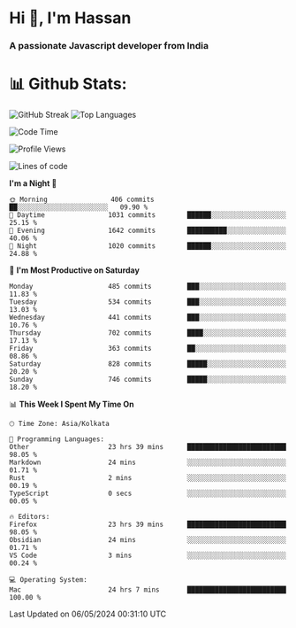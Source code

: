 # Hi 👋, I'm Hassan
### A passionate Javascript developer from India


# 📊 Github Stats:
![GitHub Streak](https://github-readme-streak-stats.herokuapp.com/?user=codeblooded47&theme=dracula&hide_border=false)
![Top Languages](https://github-readme-stats.vercel.app/api/top-langs/?username=codeblooded47&layout=compact&theme=dracula)



<!--START_SECTION:waka-->
![Code Time](http://img.shields.io/badge/Code%20Time-582%20hrs%2050%20mins-blue)

![Profile Views](http://img.shields.io/badge/Profile%20Views-0-blue)

![Lines of code](https://img.shields.io/badge/From%20Hello%20World%20I%27ve%20Written-23.4%20million%20lines%20of%20code-blue)

**I'm a Night 🦉** 

```text
🌞 Morning                406 commits         ██░░░░░░░░░░░░░░░░░░░░░░░   09.90 % 
🌆 Daytime                1031 commits        ██████░░░░░░░░░░░░░░░░░░░   25.15 % 
🌃 Evening                1642 commits        ██████████░░░░░░░░░░░░░░░   40.06 % 
🌙 Night                  1020 commits        ██████░░░░░░░░░░░░░░░░░░░   24.88 % 
```
📅 **I'm Most Productive on Saturday** 

```text
Monday                   485 commits         ███░░░░░░░░░░░░░░░░░░░░░░   11.83 % 
Tuesday                  534 commits         ███░░░░░░░░░░░░░░░░░░░░░░   13.03 % 
Wednesday                441 commits         ███░░░░░░░░░░░░░░░░░░░░░░   10.76 % 
Thursday                 702 commits         ████░░░░░░░░░░░░░░░░░░░░░   17.13 % 
Friday                   363 commits         ██░░░░░░░░░░░░░░░░░░░░░░░   08.86 % 
Saturday                 828 commits         █████░░░░░░░░░░░░░░░░░░░░   20.20 % 
Sunday                   746 commits         █████░░░░░░░░░░░░░░░░░░░░   18.20 % 
```


📊 **This Week I Spent My Time On** 

```text
🕑︎ Time Zone: Asia/Kolkata

💬 Programming Languages: 
Other                    23 hrs 39 mins      █████████████████████████   98.05 % 
Markdown                 24 mins             ░░░░░░░░░░░░░░░░░░░░░░░░░   01.71 % 
Rust                     2 mins              ░░░░░░░░░░░░░░░░░░░░░░░░░   00.19 % 
TypeScript               0 secs              ░░░░░░░░░░░░░░░░░░░░░░░░░   00.05 % 

🔥 Editors: 
Firefox                  23 hrs 39 mins      █████████████████████████   98.05 % 
Obsidian                 24 mins             ░░░░░░░░░░░░░░░░░░░░░░░░░   01.71 % 
VS Code                  3 mins              ░░░░░░░░░░░░░░░░░░░░░░░░░   00.24 % 

💻 Operating System: 
Mac                      24 hrs 7 mins       █████████████████████████   100.00 % 
```


 Last Updated on 06/05/2024 00:31:10 UTC
<!--END_SECTION:waka-->

